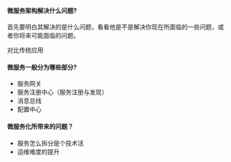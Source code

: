 
#### 微服务架构解决什么问题?
首先要明白其解决的是什么问题，看看他是不是解决你现在所面临的一些问题，或者你将来可能面临的问题。

对比传统应用

#### 微服务一般分为哪些部分?
* 服务网关
* 服务注册中心（服务注册与发现）
* 消息总线
* 配置中心

#### 微服务化所带来的问题？
* 服务怎么拆分是个技术活
* 运维难度的提升
